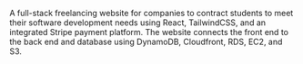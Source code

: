 A full-stack freelancing website for companies to contract students to meet their software development needs using React, TailwindCSS, and an integrated Stripe payment platform. The website connects the front end to the back end and database using DynamoDB, Cloudfront, RDS, EC2, and S3.

